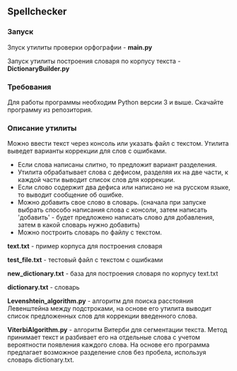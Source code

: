 ## **Spellchecker**

### **Запуск**

Зпуск утилиты проверки орфографии - **main.py**

Запуск утилиты построения словаря по корпусу текста - **DictionaryBuilder.py**


### **Требования**

Для работы программы необходим Python версии 3 и выше. Скачайте программу из репозитория.


### **Описание утилиты**

Можно ввести текст через консоль или указать файл с текстом. Утилита выведет варианты коррекции для слов с ошибками. 
 - Если слова написаны слитно, то предложит вариант разделения.
 - Утилита обрабатывает слова с дефисом, разделяя их на две части, к каждой части выводит список слов для коррекции.
 - Если слово содержит два дефиса или написано не на русском языке, то выводит сообщение об ошибке.
 - Можно добавить свое слово в словарь. (сначала при запуске выбрать способо написания слова с консоли, затем написать 'добавить' - будет предложено написать слово для добавления, затем в какой словарь нужно добавить)
 - Можно построить словарь по файлу с текстом.

**text.txt** - пример корпуса для построения словаря

**test_file.txt** - тестовый файл с текстом с ошибками

**new_dictionary.txt** - база для построения словаря по корпусу text.txt

**dictionary.txt** - словарь

**Levenshtein_algorithm.py** - алгоритм для поиска расстояния Левенштейна между 
подстроками, на основе его утилита выводит список предложенных слов для коррекции введенного слова.

**ViterbiAlgorithm.py** - алгоритм Витерби для сегментации текста. Метод принимает текст и разбивает его на отдельные слова с учетом вероятности появления каждого слова. На основе его программа предлагает возможное разделение слов без пробела, используя словарь dictionary.txt.
